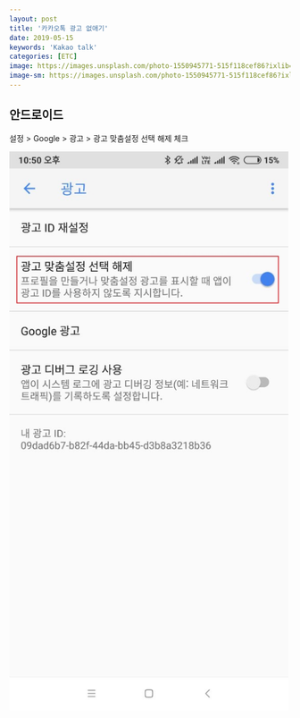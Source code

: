 ```yaml
---
layout: post
title: '카카오톡 광고 없애기'
date: 2019-05-15
keywords: 'Kakao talk'
categories: [ETC]
image: https://images.unsplash.com/photo-1550945771-515f118cef86?ixlib=rb-1.2.1&q=80&fm=jpg&crop=entropy&cs=tinysrgb&w=2000&h=1200&fit=crop&ixid=eyJhcHBfaWQiOjF9
image-sm: https://images.unsplash.com/photo-1550945771-515f118cef86?ixlib=rb-1.2.1&q=80&fm=jpg&crop=entropy&cs=tinysrgb&w=500&h=300&fit=crop&ixid=eyJhcHBfaWQiOjF9
---
```


## 안드로이드

설정 > Google > 광고 > 광고 맞춤설정 선택 해제 체크

<img src="/assets/attach/201905/kakao.jpg" style="max-width:500px">
